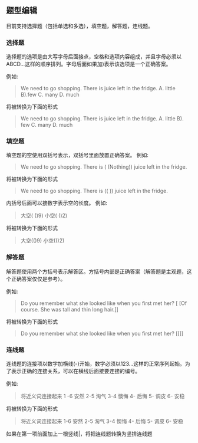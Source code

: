 ## 题型编辑
目前支持选择题（包括单选和多选），填空题，解答题，连线题。

### 选择题
选择题的选项是由大写字母后面接点，空格和选项内容组成，并且字母必须以ABCD...这样的顺序排列。字母后面如果加)表示该选项是一个正确答案。

例如:
>We need to go shopping. There is juice left in the fridge.
A. little
B).few
C. many
D. much

将被转换为下面的形式

>We need to go shopping. There is juice left in the fridge.
A. little
B). few
C. many
D. much

### 填空题
填空题的空使用双括号表示，双括号里面放置正确答案。
例如:

>We need to go shopping. There is ( (Nothing)) juice left in the fridge.

将被转换为下面的形式

>We need to go shopping. There is ((    )) juice left in the fridge.

内括号后面可以接数字表示空的长度。
例如:
>大空( ()9)
小空( ()2)

将被转换为下面的形式

>大空(()9)
小空(()2)

### 解答题
解答题使用两个方括号表示解答区。方括号内部是正确答案（解答题是主观题，这个正确答案仅仅是参考）。

例如:
>Do you remember what she looked like when you first met her? 
[ [Of course. She was tall and thin long hair.]]

将被转换为下面的形式

>Do you remember what she looked like when you first met her? 
[[]]

### 连线题
连线题的连接项以数字加横线(-)开始，数字必须以123...这样的正常序列起始。为了表示正确的连接关系，可以在横线后面接要连接的编号。

例如:

>将近义词连接起来
1 -6 安然
2-5 淘气
3-4 懊悔
4- 后悔 
5- 调皮
6- 安稳

将被转换为下面的形式

>将近义词连接起来
1-6 安然
2-5 淘气
3-4 懊悔
4- 后悔 
5- 调皮
6- 安稳

如果在第一项前面加上一根竖线|，将把连线题转换为竖排连线题